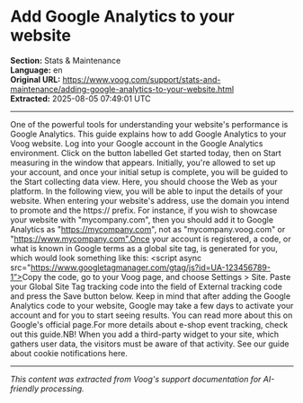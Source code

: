 # Add Google Analytics to your website

**Section:** Stats & Maintenance  
**Language:** en  
**Original URL:** https://www.voog.com/support/stats-and-maintenance/adding-google-analytics-to-your-website.html  
**Extracted:** 2025-08-05 07:49:01 UTC

---

One of the powerful tools for understanding your website's performance is Google Analytics. This guide explains how to add Google Analytics to your Voog website. Log into your Google account in the Google Analytics environment. Click on the button labelled Get started today, then on Start measuring in the window that appears. Initially, you're allowed to set up your account, and once your initial setup is complete, you will be guided to the Start collecting data view. Here, you should choose the Web as your platform. In the following view, you will be able to input the details of your website. When entering your website's address, use the domain you intend to promote and the https:// prefix.  For instance, if you wish to showcase your website with "mycompany.com", then you should add it to Google Analytics as "https://mycompany.com", not as "mycompany.voog.com" or "https://www.mycompany.com".Once your account is registered, a code, or what is known in Google terms as a global site tag, is generated for you, which would look something like this: <!-- Global site tag (gtag.js) - Google Analytics --><script async src="https://www.googletagmanager.com/gtag/js?id=UA-123456789-1”></script><script>  window.dataLayer = window.dataLayer || [];  function gtag(){dataLayer.push(arguments);}  gtag('js', new Date());  gtag('config', 'UA-123456789-1');</script>Copy the code, go to your Voog page, and choose Settings > Site. Paste your Global Site Tag tracking code into the field of External tracking code and press the Save button below.
Keep in mind that after adding the Google Analytics code to your website, Google may take a few days to activate your account and for you to start seeing results. You can read more about this on Google's official page.For more details about e-shop event tracking, check out this guide.NB! When you add a third-party widget to your site, which gathers user data, the visitors must be aware of that activity. See our guide about cookie notifications here.

---

*This content was extracted from Voog's support documentation for AI-friendly processing.*
